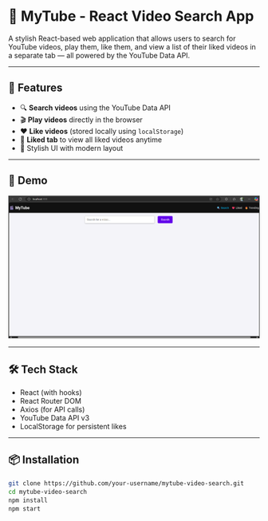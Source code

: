 # 🎥 MyTube - React Video Search App

A stylish React-based web application that allows users to search for YouTube videos, play them, like them, and view a list of their liked videos in a separate tab — all powered by the YouTube Data API.

---

## 🚀 Features

- 🔍 **Search videos** using the YouTube Data API
- 🎬 **Play videos** directly in the browser
- ❤️ **Like videos** (stored locally using `localStorage`)
- 📁 **Liked tab** to view all liked videos anytime
- 🌈 Stylish UI with modern layout

---

## 📸 Demo

![MyTube Demo](image.png) <!-- Replace with screenshot or link to demo if available -->

---

## 🛠️ Tech Stack

- React (with hooks)
- React Router DOM
- Axios (for API calls)
- YouTube Data API v3
- LocalStorage for persistent likes

---

## 📦 Installation

```bash
git clone https://github.com/your-username/mytube-video-search.git
cd mytube-video-search
npm install
npm start
